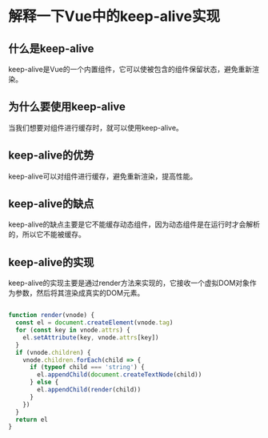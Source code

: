 # 解释一下Vue中的keep-alive实现

## 什么是keep-alive

keep-alive是Vue的一个内置组件，它可以使被包含的组件保留状态，避免重新渲染。

## 为什么要使用keep-alive

当我们想要对组件进行缓存时，就可以使用keep-alive。

## keep-alive的优势

keep-alive可以对组件进行缓存，避免重新渲染，提高性能。


## keep-alive的缺点

keep-alive的缺点主要是它不能缓存动态组件，因为动态组件是在运行时才会解析的，所以它不能被缓存。


## keep-alive的实现

keep-alive的实现主要是通过render方法来实现的，它接收一个虚拟DOM对象作为参数，然后将其渲染成真实的DOM元素。

```js

function render(vnode) {
  const el = document.createElement(vnode.tag)
  for (const key in vnode.attrs) {
    el.setAttribute(key, vnode.attrs[key])
  }
  if (vnode.children) {
    vnode.children.forEach(child => {
      if (typeof child === 'string') {
        el.appendChild(document.createTextNode(child))
      } else {
        el.appendChild(render(child))
      }
    })
  }
  return el
}
```
